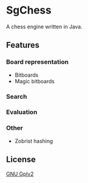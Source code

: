 # SgChess

A chess engine written in Java.

## Features

### Board representation

- Bitboards
- Magic bitboards

### Search

### Evaluation

### Other

- Zobrist hashing

## License

[GNU Gplv2](https://github.com/stwe/SgChess/blob/main/LICENSE)
